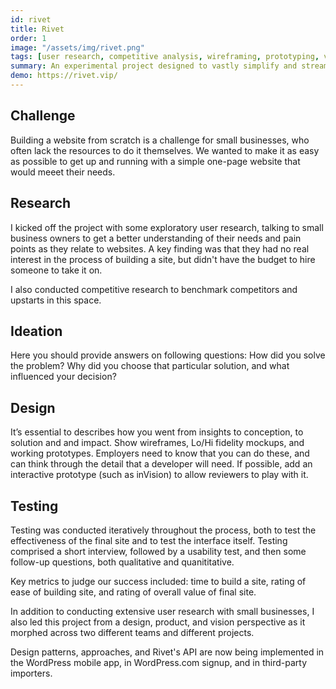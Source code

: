 ```yaml
---
id: rivet
title: Rivet
order: 1
image: "/assets/img/rivet.png"
tags: [user research, competitive analysis, wireframing, prototyping, visual design, development direction, front-end development, usability testing, product management]
summary: An experimental project designed to vastly simplify and streamline the WordPress site-building process for small business owners by using technology to automate design decisions. 
demo: https://rivet.vip/
---
```


## Challenge

Building a website from scratch is a challenge for small businesses, who often lack the resources to do it themselves. We wanted to make it as easy as possible to get up and running with a simple one-page website that would meeet their needs.

## Research

I kicked off the project with some exploratory user research, talking to small business owners to get a better understanding of their needs and pain points as they relate to websites. A key finding was that they had no real interest in the process of building a site, but didn't have the budget to hire someone to take it on.

I also conducted competitive research to benchmark competitors and upstarts in this space.

## Ideation

Here you should provide answers on following questions: How did you solve the problem? Why did you choose that particular solution, and what influenced your decision?

## Design 

It’s essential to describes how you went from insights to conception, to solution and and impact. Show wireframes, Lo/Hi fidelity mockups, and working prototypes. Employers need to know that you can do these, and can think through the detail that a developer will need. If possible, add an interactive prototype (such as inVision) to allow reviewers to play with it.


## Testing

Testing was conducted iteratively throughout the process, both to test the effectiveness of the final site and to test the interface itself. Testing comprised a short interview, followed by a usability test, and then some follow-up questions, both qualitative and quanititative.

Key metrics to judge our success included: time to build a site, rating of ease of building site, and rating of overall value of final site.

<div style="display: none">
    Purpose of the project — Why was this project started?
    Objective — What were the deliverables?
    Project duration — How long did it take?
    Team — Who were your partners? Provide names and links to their LinkedIn profiles.
    Your role — How did you contribute to the team?
    Final product showcase — Pictures/videos (overview) or links to app download, view prototype, source code.


    Design problem/challenge — This could be something as simple as a sentence or two that indicates what (business) problem you were solving.
    User research — Describe your users in terms of their needs, motivation and pain points. This part can include the tools that you used to find this information (like Personas, empathy maps, etc). You can also mention a competitive analysis (assess the strengths and weaknesses of competitors against your user’s needs).
    
    Testing — How did you measure success / failure? How did you test your solution? What questions did you ask?
 </div>


In addition to conducting extensive user research with small businesses, I also led this project from a design, product, and vision perspective as it morphed across two different teams and different projects.

Design patterns, approaches, and Rivet's API are now being implemented in the WordPress mobile app, in WordPress.com signup, and in third-party importers.
